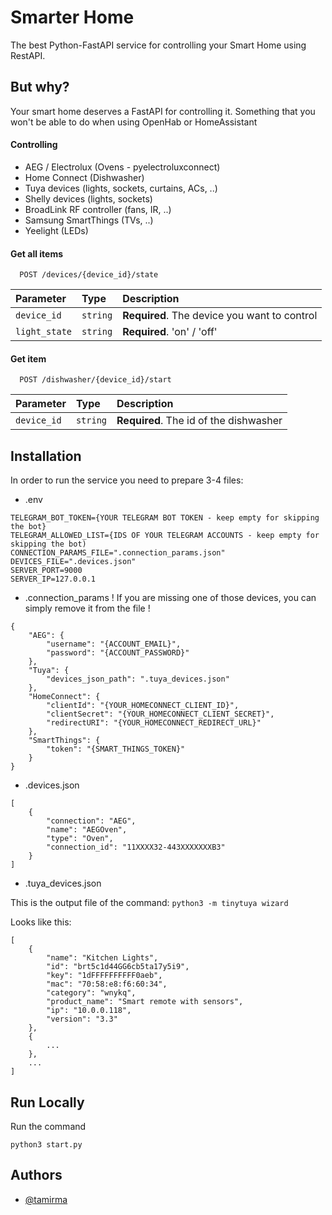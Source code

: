 
# Smarter Home

The best Python-FastAPI service for controlling your Smart Home using RestAPI. 



## But why?
Your smart home deserves a FastAPI for controlling it. Something that you won't be able to do when using OpenHab or HomeAssistant

#### Controlling
* AEG / Electrolux (Ovens - pyelectroluxconnect)
* Home Connect (Dishwasher)
* Tuya devices (lights, sockets, curtains, ACs, ..)
* Shelly devices (lights, sockets)
* BroadLink RF controller (fans, IR, ..)
* Samsung SmartThings (TVs, ..)
* Yeelight (LEDs)

#### Get all items

```http
  POST /devices/{device_id}/state
```

| Parameter   | Type     | Description                |
| :---------- | :------- | :--------------------------------- |
| `device_id` | `string` | **Required**. The device you want to control |
| `light_state` | `string` | **Required**. 'on' / 'off' |

#### Get item

```http
  POST /dishwasher/{device_id}/start
```

| Parameter | Type     | Description                       |
| :-------- | :------- | :-------------------------------- |
| `device_id`      | `string` | **Required**. The id of the dishwasher |


## Installation

In order to run the service you need to prepare 3-4 files:

* .env
```
TELEGRAM_BOT_TOKEN={YOUR TELEGRAM BOT TOKEN - keep empty for skipping the bot}
TELEGRAM_ALLOWED_LIST={IDS OF YOUR TELEGRAM ACCOUNTS - keep empty for skipping the bot)
CONNECTION_PARAMS_FILE=".connection_params.json"
DEVICES_FILE=".devices.json"
SERVER_PORT=9000
SERVER_IP=127.0.0.1
```

* .connection_params
! If you are missing one of those devices, you can simply remove it from the file !
```
{
    "AEG": {
        "username": "{ACCOUNT_EMAIL}",
        "password": "{ACCOUNT_PASSWORD}"
    },
    "Tuya": {
        "devices_json_path": ".tuya_devices.json"
    },
    "HomeConnect": {
        "clientId": "{YOUR_HOMECONNECT_CLIENT_ID}",
        "clientSecret": "{YOUR_HOMECONNECT_CLIENT_SECRET}",
        "redirectURI": "{YOUR_HOMECONNECT_REDIRECT_URL}"
    },
    "SmartThings": {
        "token": "{SMART_THINGS_TOKEN}"
    }
}
```

* .devices.json
```
[
    {
        "connection": "AEG",
        "name": "AEGOven",
        "type": "Oven",
        "connection_id": "11XXXX32-443XXXXXXXB3"
    }
]
```

* .tuya_devices.json

This is the output file of the command:
`python3 -m tinytuya wizard`

Looks like this:
```
[
    {
        "name": "Kitchen Lights",
        "id": "brt5c1d44GG6cb5ta17y5i9",
        "key": "1dFFFFFFFFFF0aeb",
        "mac": "70:58:e8:f6:60:34",
        "category": "wnykq",
        "product_name": "Smart remote with sensors",
        "ip": "10.0.0.118",
        "version": "3.3"
    },
    {
        ...
    },
    ...
]
```
## Run Locally

Run the command

```
python3 start.py
```

## Authors

- [@tamirma](https://www.github.com/tamirma)

